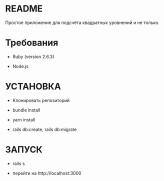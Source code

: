 # README

Простое приложение для подсчёта квадратных уровнений и не только.

# Требования 

* Ruby (version 2.6.3)

* Node.js

# УСТАНОВКА

* Клонировать репозиторий

* bundle install

* yarn install

* rails db:create, rails db:migrate

# ЗАПУСК

* rails s

* перейти на http://localhost:3000
